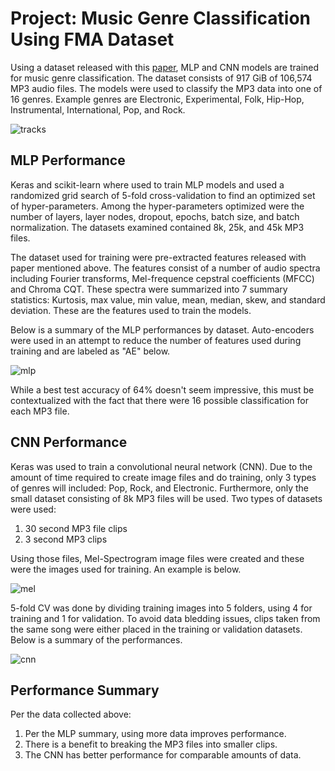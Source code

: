 # Project: Music Genre Classification Using FMA Dataset

Using  a dataset released with this [paper](https://arxiv.org/abs/1612.01840), MLP and CNN models are trained for music genre classification. The dataset consists of 917 GiB of 106,574 MP3 audio files. The models were used to classify the MP3 data into one of 16 genres. Example genres are Electronic, Experimental, Folk, Hip-Hop, Instrumental, International, Pop, and Rock.  

![tracks](https://github.com/efarish/portfolio/assets/165571745/8b869a12-49bf-4ebf-998c-b970cfe4f8e6)

## MLP Performance

Keras and scikit-learn where used to train MLP models and used a randomized grid search of 5-fold cross-validation to find an optimized set of hyper-parameters. Among the hyper-parameters optimized were the number of layers, layer nodes, dropout, epochs, batch size, and batch normalization. The datasets examined contained 8k, 25k, and 45k MP3 files. 

The dataset used for training were pre-extracted features released with paper mentioned above. The features consist of a number of audio spectra including Fourier transforms, Mel-frequence cepstral coefficients (MFCC) and Chroma CQT. These spectra were summarized into 7 summary statistics: Kurtosis, max value, min value, mean, median, skew, and standard deviation. These are the features used to train the models.

Below is a summary of the MLP performances by dataset. Auto-encoders were used in an attempt to reduce the number of features used during training and are labeled as "AE" below. 

![mlp](https://github.com/efarish/portfolio/assets/165571745/e945ed1b-ef03-4229-adf6-e08de36c58bb)

While a best test accuracy of 64% doesn't seem impressive, this must be contextualized with the fact that there were 16 possible classification for each MP3 file. 

## CNN Performance

Keras was used to train a convolutional neural network (CNN). Due to the amount of time required to create image files and do training, only 3 types of genres will included: Pop, Rock, and Electronic. Furthermore, only the small dataset consisting of 8k MP3 files will be used. Two types of datasets were used:

1.  30 second MP3 file clips
2.  3 second MP3 clips

Using those files, Mel-Spectrogram image files were created and these were the images used for training. An example is below.

![mel](https://github.com/efarish/portfolio/assets/165571745/078dacc1-ae45-4990-9dc8-bb9b6ca8d110)

5-fold CV was done by dividing training images into 5 folders, using 4 for training and 1 for validation. To avoid data bledding issues, clips taken from the same song were either placed in the training or validation datasets. Below is a summary of the performances.

![cnn](https://github.com/efarish/portfolio/assets/165571745/1b0cb36f-a70b-4be4-ad50-b25b29a3752d)

## Performance Summary

Per the data collected above:

1. Per the MLP summary, using more data improves performance.
2. There is a benefit to breaking the MP3 files into smaller clips.
3. The CNN has better performance for comparable amounts of data.  













